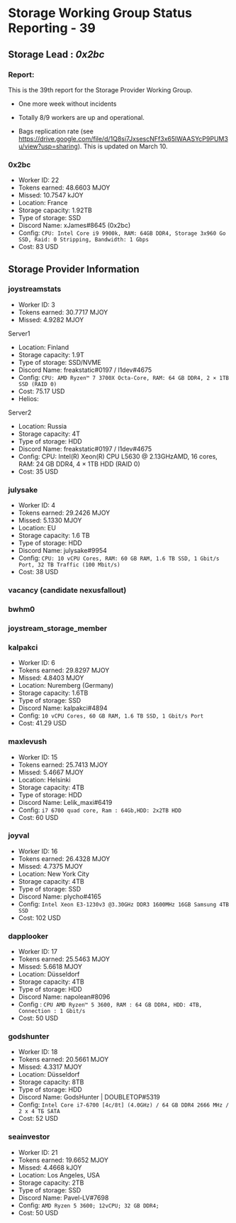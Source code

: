 # Storage Working Group Status Reporting - 39

## Storage Lead : _0x2bc_

### Report:

This is the 39th report for the Storage Provider Working Group. 

* One more week without incidents

* Totally 8/9 workers are up and operational.  

* Bags replication rate (see https://drive.google.com/file/d/1Q8si7JxsescNFf3x65lWAASYcP9PUM3u/view?usp=sharing). This is updated on March 10.


### 0x2bc

- Worker ID: 22
- Tokens earned: 48.6603  MJOY
- Missed: 10.7547 kJOY
- Location: France
- Storage capacity: 1.92TB
- Type of storage: SSD
- Discord Name: xJames#8645 (0x2bc)
- Config: `CPU: Intel Core i9 9900k, RAM: 64GB DDR4, Storage 3x960 Go SSD, Raid: 0 Stripping, Bandwidth: 1 Gbps`
- Cost: 83 USD

## Storage Provider Information

### joystreamstats

- Worker ID: 3
- Tokens earned: 30.7717 MJOY
- Missed: 4.9282 MJOY

Server1
- Location: Finland
- Storage capacity: 1.9T
- Type of storage: SSD/NVME
- Discord Name: freakstatic#0197 / l1dev#4675
- Config: `CPU: AMD Ryzen™ 7 3700X Octa-Core, RAM: 64 GB DDR4, 2 × 1TB SSD (RAID 0)`
- Cost: 75.17 USD
- Helios:

Server2
- Location: Russia
- Storage capacity: 4T
- Type of storage: HDD
- Discord Name: freakstatic#0197 / l1dev#4675
- Config: CPU: Intel(R) Xeon(R) CPU L5630  @ 2.13GHzAMD, 16 cores, RAM: 24 GB DDR4, 4 × 1TB HDD (RAID 0)
- Cost: 35 USD

### julysake

- Worker ID: 4
- Tokens earned: 29.2426 MJOY
- Missed: 5.1330 MJOY
- Location: EU
- Storage capacity: 1.6 TB
- Type of storage: HDD
- Discord Name: julysake#9954
- Config: `CPU: 10 vCPU Cores, RAM: 60 GB RAM, 1.6 TB SSD, 1 Gbit/s Port, 32 TB Traffic (100 Mbit/s)`
- Cost: 38 USD

### vacancy (candidate nexusfallout)
### bwhm0 
### joystream_storage_member 

### kalpakci

- Worker ID: 6
- Tokens earned: 29.8297 MJOY
- Missed: 4.8403  MJOY
- Location: Nuremberg (Germany)
- Storage capacity: 1.6TB
- Type of storage: SSD
- Discord Name: kalpakci#4894
- Config: `10 vCPU Cores, 60 GB RAM, 1.6 TB SSD, 1 Gbit/s Port`
- Cost: 41.29 USD

### maxlevush

- Worker ID: 15
- Tokens earned: 25.7413 MJOY
- Missed: 5.4667 MJOY
- Location: Helsinki
- Storage capacity: 4TB
- Type of storage: HDD
- Discord Name: Lelik_maxi#6419
- Config: `i7 6700 quad core, Ram : 64Gb,HDD: 2x2TB HDD`
- Cost: 60 USD


### joyval

- Worker ID: 16
- Tokens earned: 26.4328 MJOY
- Missed: 4.7375 MJOY
- Location: New York City
- Storage capacity: 4TB
- Type of storage: SSD
- Discord Name: plycho#4165
- Config: `Intel Xeon E3-1230v3 @3.30GHz DDR3 1600MHz 16GB Samsung 4TB SSD`
- Cost: 102 USD


### dapplooker

- Worker ID: 17
- Tokens earned: 25.5463 MJOY
- Missed: 5.6618 MJOY
- Location: Düsseldorf
- Storage capacity: 4TB
- Type of storage: HDD
- Discord Name: napolean#8096
- Config : `CPU AMD Ryzen™ 5 3600, RAM : 64 GB DDR4, HDD: 4TB, Connection : 1 Gbit/s`
- Cost: 50 USD


### godshunter

- Worker ID: 18
- Tokens earned: 20.5661 MJOY
- Missed: 4.3317 MJOY
- Location: Düsseldorf
- Storage capacity: 8TB
- Type of storage: HDD
- Discord Name: GodsHunter | DOUBLETOP#5319
- Config: `Intel Core i7-6700 [4c/8t] (4.0GHz) / 64 GB DDR4 2666 MHz / 2 x 4 TБ SATA`
- Cost: 52 USD


### seainvestor

- Worker ID: 21
- Tokens earned: 19.6652 MJOY
- Missed: 4.4668 kJOY
- Location: Los Angeles, USA
- Storage capacity: 2TB
- Type of storage: SSD
- Discord Name: Pavel-LV#7698
- Config: `AMD Ryzen 5 3600; 12vCPU; 32 GB DDR4;`
- Cost: 50 USD
